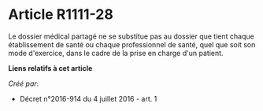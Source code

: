 # Article R1111-28

Le dossier médical partagé ne se substitue pas au dossier que tient chaque établissement de santé ou chaque professionnel de
santé, quel que soit son mode d'exercice, dans le cadre de la prise en charge d'un patient.

**Liens relatifs à cet article**

_Créé par_:

  - Décret n°2016-914 du 4 juillet 2016 - art. 1
